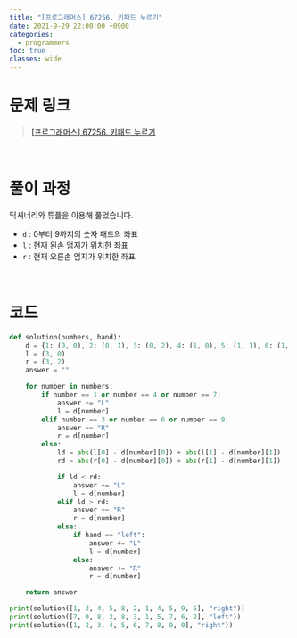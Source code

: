 ```yaml
---
title: "[프로그래머스] 67256. 키패드 누르기"
date: 2021-9-29 22:00:00 +0900
categories:
  - programmers
toc: true
classes: wide
---
```


# 문제 링크

> [[프로그래머스] 67256. 키패드 누르기](https://programmers.co.kr/learn/courses/30/lessons/67256)

<br/>

# 풀이 과정

딕셔너리와 튜플을 이용해 풀었습니다.

- `d` : 0부터 9까지의 숫자 패드의 좌표
- `l` : 현재 왼손 엄지가 위치한 좌표
- `r` : 현재 오른손 엄지가 위치한 좌표

<br/>

# 코드

```python
def solution(numbers, hand):
    d = {1: (0, 0), 2: (0, 1), 3: (0, 2), 4: (1, 0), 5: (1, 1), 6: (1, 2), 7: (2, 0), 8: (2, 1), 9: (2, 2), 0: (3, 1)}
    l = (3, 0)
    r = (3, 2)
    answer = ""

    for number in numbers:
        if number == 1 or number == 4 or number == 7:
            answer += "L"
            l = d[number]
        elif number == 3 or number == 6 or number == 9:
            answer += "R"
            r = d[number]
        else:
            ld = abs(l[0] - d[number][0]) + abs(l[1] - d[number][1])
            rd = abs(r[0] - d[number][0]) + abs(r[1] - d[number][1])

            if ld < rd:
                answer += "L"
                l = d[number]
            elif ld > rd:
                answer += "R"
                r = d[number]
            else:
                if hand == "left":
                    answer += "L"
                    l = d[number]
                else:
                    answer += "R"
                    r = d[number]

    return answer

print(solution([1, 3, 4, 5, 8, 2, 1, 4, 5, 9, 5], "right"))
print(solution([7, 0, 8, 2, 8, 3, 1, 5, 7, 6, 2], "left"))
print(solution([1, 2, 3, 4, 5, 6, 7, 8, 9, 0], "right"))
```
